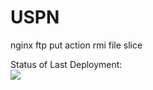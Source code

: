 # USPN

nginx
ftp put
action rmi
file slice

Status of Last Deployment:<br>
<img src="https://github.com/pyanush/devops_crash/workflows/Pavlo_polyak_25021982/badge.svg?branch=pavlo_polyak_25021982"><br>

